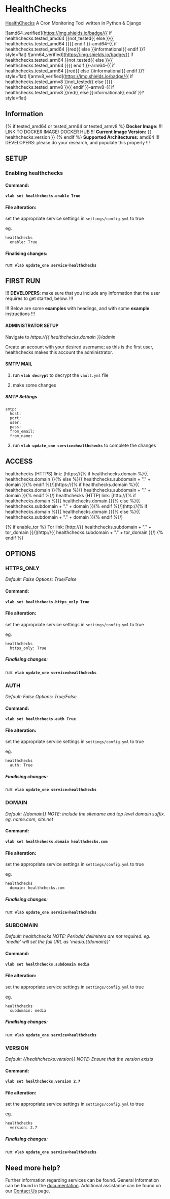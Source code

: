 # HealthChecks

[HealthChecks](https://HealthChecks.io) A Cron Monitoring Tool written in Python & Django

![amd64_verified](https://img.shields.io/badge/{{ if healthchecks.tested_amd64 }}not_tested{{ else }}{{ healthchecks.tested_amd64 }}{{ endif }}-amd64-{{ if healthchecks.tested_amd64 }}red{{ else }}informational{{ endif }}?style=flat)
![arm64_verified](https://img.shields.io/badge/{{ if healthchecks.tested_arm64 }}not_tested{{ else }}{{ healthchecks.tested_arm64 }}{{ endif }}-arm64-{{ if healthchecks.tested_arm64 }}red{{ else }}informational{{ endif }}?style=flat)
![armv8_verified](https://img.shields.io/badge/{{ if healthchecks.tested_armv8 }}not_tested{{ else }}{{ healthchecks.tested_armv8 }}{{ endif }}-armv8-{{ if healthchecks.tested_armv8 }}red{{ else }}informational{{ endif }}?style=flat)

## Information

{% if tested_amd64 or tested_arm64 or tested_armv8 %}
**Docker Image:** !!! LINK TO DOCKER IMAGE/ DOCKER HUB !!!
**Current Image Version:** {{ healthchecks.version }}
{% endif %}
**Supported Architectures:** amd64  !!! DEVELOPERS: please do your research, and populate this properly !!!

## SETUP

### Enabling healthchecks

#### Command:

**`vlab set healthchecks.enable True`**

#### File alteration:

set the appropriate service settings in `settings/config.yml` to true

eg.
```
healthchecks
  enable: True
```

#### Finalising changes:

run: **`vlab update_one service=healthchecks`**

## FIRST RUN

!!! **DEVELOPERS**: make sure that you include any information that the user requires to get started, below. !!!

!!! Below are some **examples** with headings, and with some **example** instructions !!!

#### ADMINISTRATOR SETUP

Navigate to *https://{{ healthchecks.domain }}/admin*

Create an account with your desired username; as this is the first user, healthchecks makes this account the administrator.

#### SMTP/ MAIL

1. run **`vlab decrypt`** to decrypt the `vault.yml` file

2. make some changes


##### SMTP Settings
```
smtp:
  host:
  port:
  user:
  pass:
  from_email:
  from_name:
```

3. run **`vlab update_one service=healthchecks`** to complete the changes


## ACCESS

healthchecks (HTTPS) link: [https://{% if healthchecks.domain %}{{ healthchecks.domain }}{% else %}{{ healthchecks.subdomain + "." + domain }}{% endif %}/](https://{% if healthchecks.domain %}{{ healthchecks.domain }}{% else %}{{ healthchecks.subdomain + "." + domain }}{% endif %}/)
healthchecks (HTTP) link: [http://{% if healthchecks.domain %}{{ healthchecks.domain }}{% else %}{{ healthchecks.subdomain + "." + domain }}{% endif %}/](http://{% if healthchecks.domain %}{{ healthchecks.domain }}{% else %}{{ healthchecks.subdomain + "." + domain }}{% endif %}/)

{% if enable_tor %}
Tor link: [http://{{ healthchecks.subdomain + "." + tor_domain }}/](http://{{ healthchecks.subdomain + "." + tor_domain }}/)
{% endif %}

## OPTIONS

### HTTPS_ONLY
*Default: False*
*Options: True/False*

#### Command:

**`vlab set healthchecks.https_only True`**

#### File alteration:

set the appropriate service settings in `settings/config.yml` to true

eg.
```
healthchecks
  https_only: True
```

##### Finalising changes:

run: **`vlab update_one service=healthchecks`**

### AUTH
*Default: False*
*Options: True/False*

#### Command:

**`vlab set healthchecks.auth True`**

#### File alteration:

set the appropriate service settings in `settings/config.yml` to true

eg.
```
healthchecks
  auth: True
```

##### Finalising changes:

run: **`vlab update_one service=healthchecks`**

### DOMAIN
*Default: {{domain}}*
*NOTE: include the sitename and top level domain suffix. eg. name.com, site.net*

#### Command:

**`vlab set healthchecks.domain healthchecks.com`**

#### File alteration:

set the appropriate service settings in `settings/config.yml` to true

eg.
```
healthchecks
  domain: healthchecks.com
```

##### Finalising changes:

run: **`vlab update_one service=healthchecks`**

### SUBDOMAIN
*Default: healthchecks*
*NOTE: Periods/ delimiters are not required. eg. 'media' will set the full URL as 'media.{{domain}}'*

#### Command:

**`vlab set healthchecks.subdomain media`**

#### File alteration:

set the appropriate service settings in `settings/config.yml` to true

eg.
```
healthchecks
  subdomain: media
```

##### Finalising changes:

run: **`vlab update_one service=healthchecks`**

### VERSION
*Default: {{healthchecks.version}}*
*NOTE: Ensure that the version exists*

#### Command:

**`vlab set healthchecks.version 2.7`**

#### File alteration:

set the appropriate service settings in `settings/config.yml` to true

eg.
```
healthchecks
  version: 2.7
```

##### Finalising changes:

run: **`vlab update_one service=healthchecks`**

## Need more help?
Further information regarding services can be found.
General Information can be found in the [documentation](https://docs.vivumlab.com).
Additional assistance can be found on our [Contact Us](https://docs.vivumlab.com/Contact-us) page.
